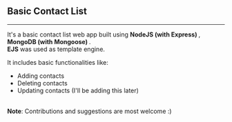 <h2>Basic Contact List</h2>
<hr>
It's a basic contact list web app built using <strong>NodeJS (with Express) </strong>, <strong>MongoDB (with Mongoose) </strong>. <br>
<strong>EJS</strong> was used as template engine. <br>

It includes basic functionalities like: <br>
<ul>
  <li>Adding contacts</li>
  <li>Deleting contacts</li>
  <li>Updating contacts (I'll be adding this later)</li>
</ul>

<br>
<strong>Note</strong>: Contributions and suggestions are most welcome :)
